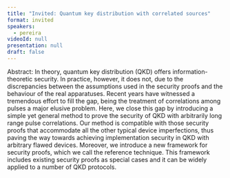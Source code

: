 ```yaml
---
title: "Invited: Quantum key distribution with correlated sources"
format: invited
speakers:
  - pereira
videoId: null
presentation: null
draft: false
---
```

Abstract: In theory, quantum key distribution (QKD) offers information-theoretic security. In practice, however, it does not, due to the discrepancies between the assumptions used in the security proofs and the behaviour of the real apparatuses. Recent years have witnessed a tremendous effort to fill the gap, being the treatment of correlations among pulses a major elusive problem. Here, we close this gap by introducing a simple yet general method to prove the security of QKD with arbitrarily long range pulse correlations. Our method is compatible with those security proofs that accommodate all the other typical device imperfections, thus paving the way towards achieving implementation security in QKD with arbitrary flawed devices. Moreover, we introduce a new framework for security proofs, which we call the reference technique. This framework includes existing security proofs as special cases and it can be widely applied to a number of QKD protocols.
